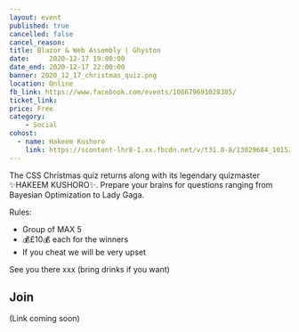 ```yaml
---
layout: event
published: true
cancelled: false
cancel_reason:
title: Blazor & Web Assembly | Ghyston
date:     2020-12-17 19:00:00
date_end: 2020-12-17 22:00:00
banner: 2020_12_17_christmas_quiz.png
location: Online
fb_link: https://www.facebook.com/events/108679691028305/
ticket_link:
price: Free
category:
    - Social
cohost:
  - name: Hakeem Kushoro
    link: https://scontent-lhr8-1.xx.fbcdn.net/v/t31.0-8/13029684_10153475708012321_3056456895088430065_o.jpg?_nc_cat=102&ccb=2&_nc_sid=cdbe9c&_nc_ohc=_TDQwdySo4MAX81QdvU&_nc_ht=scontent-lhr8-1.xx&oh=8c30950b614f5a98d7863d6c1b01c4f9&oe=6000F1F5
---
```

The CSS Christmas quiz returns along with its legendary quizmaster ✨HAKEEM KUSHORO✨. Prepare your brains for questions ranging from Bayesian Optimization to Lady Gaga.

Rules:
* Group of MAX 5
* 💰£10💰 each for the winners
* If you cheat we will be very upset

See you there xxx (bring drinks if you want)

## Join
(Link coming soon)
